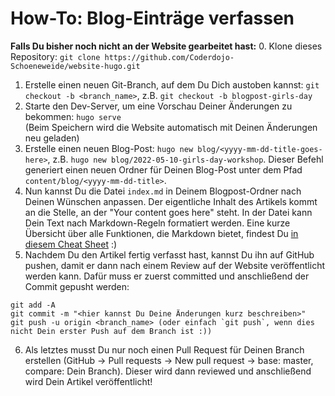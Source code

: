 # How-To: Blog-Einträge verfassen

**Falls Du bisher noch nicht an der Website gearbeitet hast:**
0. Klone dieses Repository: `git clone https://github.com/Coderdojo-Schoeneweide/website-hugo.git`

1. Erstelle einen neuen Git-Branch, auf dem Du Dich austoben kannst: `git checkout -b <branch_name>`, z.B. `git checkout -b blogpost-girls-day`
2. Starte den Dev-Server, um eine Vorschau Deiner Änderungen zu bekommen: `hugo serve`\
(Beim Speichern wird die Website automatisch mit Deinen Änderungen neu geladen)
3. Erstelle einen neuen Blog-Post: `hugo new blog/<yyyy-mm-dd-title-goes-here>`, z.B. `hugo new blog/2022-05-10-girls-day-workshop`.
Dieser Befehl generiert einen neuen Ordner für Deinen Blog-Post unter dem Pfad `content/blog/<yyyy-mm-dd-title>`.
4. Nun kannst Du die Datei `index.md` in Deinem Blogpost-Ordner nach Deinen Wünschen anpassen.
Der eigentliche Inhalt des Artikels kommt an die Stelle, an der "Your content goes here" steht.
In der Datei kann Dein Text nach Markdown-Regeln formatiert werden.
Eine kurze Übersicht über alle Funktionen, die Markdown bietet, findest Du [in diesem Cheat Sheet](https://github.com/adam-p/markdown-here/wiki/Markdown-Cheatsheet) :)
5. Nachdem Du den Artikel fertig verfasst hast, kannst Du ihn auf GitHub pushen, damit er dann nach einem Review auf
der Website veröffentlicht werden kann. Dafür muss er zuerst committed und anschließend der Commit gepusht werden:
```
git add -A
git commit -m "<hier kannst Du Deine Änderungen kurz beschreiben>"
git push -u origin <branch_name> (oder einfach `git push`, wenn dies nicht Dein erster Push auf dem Branch ist :))
```
6. Als letztes musst Du nur noch einen Pull Request für Deinen Branch erstellen (GitHub -> Pull requests -> New pull request -> base: master, compare: Dein Branch).
Dieser wird dann reviewed und anschließend wird Dein Artikel veröffentlicht!
